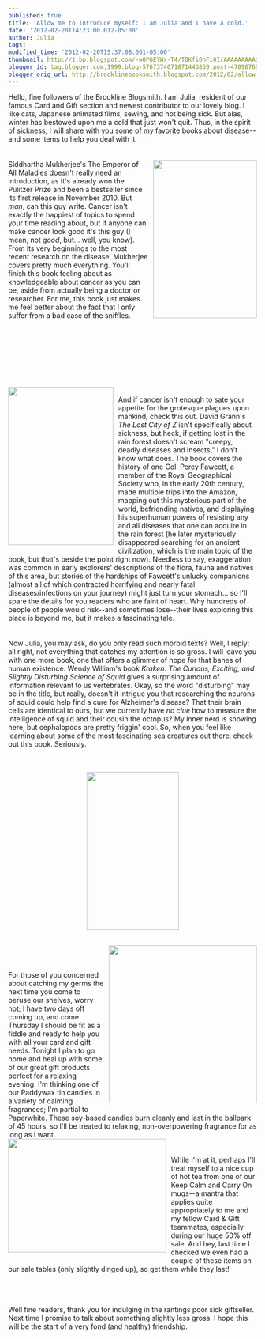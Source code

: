 ```yaml
---
published: true
title: 'Allow me to introduce myself: I am Julia and I have a cold.'
date: '2012-02-20T14:23:00.012-05:00'
author: Julia
tags: 
modified_time: '2012-02-20T15:37:08.061-05:00'
thumbnail: http://1.bp.blogspot.com/-w0PGEYWx-T4/T0Kfi0hFi0I/AAAAAAAAADg/lZguKAA4OrU/s72-c/maladies.jpg
blogger_id: tag:blogger.com,1999:blog-5767374071871443859.post-4709076942496832955
blogger_orig_url: http://brooklinebooksmith.blogspot.com/2012/02/allow-me-to-introduce-myself-i-am-julia.html
---
```


<div>Hello, fine followers of the <span id="SPELLING_ERROR_0" class="blsp-spelling-error">Brookline</span> <span id="SPELLING_ERROR_1" class="blsp-spelling-error">Blogsmith</span>. I am Julia, resident of our famous Card and Gift section and newest contributor to our lovely blog. I like cats, Japanese animated films, sewing, and not being sick. But alas, winter has bestowed upon me a cold that just won't quit. Thus, in the spirit of sickness, I will share with you some of my favorite books about disease--and some items to help you deal with it.<br /><br /><br /><a href="http://1.bp.blogspot.com/-w0PGEYWx-T4/T0Kfi0hFi0I/AAAAAAAAADg/lZguKAA4OrU/s1600/maladies.jpg"><img style="MARGIN: 0px 0px 10px 10px; WIDTH: 210px; FLOAT: right; HEIGHT: 320px; CURSOR: hand" id="BLOGGER_PHOTO_ID_5711302698020997954" border="0" alt="" src="http://1.bp.blogspot.com/-w0PGEYWx-T4/T0Kfi0hFi0I/AAAAAAAAADg/lZguKAA4OrU/s320/maladies.jpg" /></a> Siddhartha <span id="SPELLING_ERROR_2" class="blsp-spelling-error">Mukherjee's</span> The Emperor of All Maladies doesn't really need an introduction, as it's already won the Pulitzer Prize and been a bestseller since its first release in November 2010. But <em>man</em>, can this guy write. Cancer isn't exactly the happiest of topics to spend your time reading about, but if anyone can make cancer look good it's this guy (I mean, not <em>good</em>, but... well, you know). From its very beginnings to the most recent research on the disease, <span id="SPELLING_ERROR_3" class="blsp-spelling-error">Mukherjee</span> covers pretty much everything. You'll finish this book feeling about as <span id="SPELLING_ERROR_4" class="blsp-spelling-corrected">knowledgeable</span> about cancer as you can be, aside from actually being a doctor or researcher. For me, this book just makes me feel better about the fact that I only suffer from a bad case of the sniffles.<br /><br /><br /><br /><br /><br /><br /><br /><br /><a href="http://3.bp.blogspot.com/-Cy1RyqI11Gg/T0KiYT_hoPI/AAAAAAAAAD4/8VrEnNLJdUY/s1600/lost-city-of-z.jpg"><img style="MARGIN: 0px 10px 10px 0px; WIDTH: 213px; FLOAT: left; HEIGHT: 320px; CURSOR: hand" id="BLOGGER_PHOTO_ID_5711305816026489074" border="0" alt="" src="http://3.bp.blogspot.com/-Cy1RyqI11Gg/T0KiYT_hoPI/AAAAAAAAAD4/8VrEnNLJdUY/s320/lost-city-of-z.jpg" /></a><br />And if cancer isn't enough to sate your appetite for the grotesque plagues upon mankind, check this out. David <span id="SPELLING_ERROR_5" class="blsp-spelling-error">Grann's</span> <em>The Lost City of Z</em> isn't specifically about sickness, but heck, if getting lost in the <span id="SPELLING_ERROR_6" class="blsp-spelling-corrected">rain forest</span> doesn't scream "creepy, deadly diseases and insects," I don't know what does. The book covers the history of one Col. Percy <span id="SPELLING_ERROR_7" class="blsp-spelling-error">Fawcett</span>, a member of the Royal Geographical Society who, in the early 20<span id="SPELLING_ERROR_8" class="blsp-spelling-error">th</span> century, made multiple trips into the Amazon, mapping out this mysterious part of the world, befriending natives, and displaying his superhuman powers of resisting any and all diseases that one can acquire in the <span id="SPELLING_ERROR_9" class="blsp-spelling-corrected">rain forest</span> (he later mysteriously disappeared searching for an ancient civilization, which is the main topic of the book, but that's beside the point right now). Needless to say, exaggeration was common in early explorers' descriptions of the flora, fauna and natives of this area, but stories of the hardships of <span id="SPELLING_ERROR_10" class="blsp-spelling-error">Fawcett's</span> unlucky companions (almost all of which contracted horrifying and nearly fatal diseases/infections on your journey) might just turn your stomach... so I'll spare the details for you readers who are faint of heart. Why hundreds of people of people would risk--and sometimes lose--their lives exploring this place is beyond me, but it makes a fascinating tale.<br /><br /><br />Now Julia, you may ask, do you only read such morbid texts? Well, I reply: all right, not everything that catches my attention is so gross. I will leave you with one more book, one that offers a glimmer of hope for that banes of human <span id="SPELLING_ERROR_11" class="blsp-spelling-corrected">existence</span>. Wendy William's book <em><span id="SPELLING_ERROR_12" class="blsp-spelling-error">Kraken</span>: The Curious, Exciting, and Slightly Disturbing Science of Squid</em> gives a surprising amount of information relevant to us vertebrates. Okay, so the word "disturbing" may be in the title, but really, doesn't it intrigue you that researching the neurons of squid could help find a cure for Alzheimer's disease? That their brain cells are identical to ours, but we currently have <em>no clue</em> how to measure the intelligence of squid and their cousin the octopus? My inner nerd is showing here, but <span id="SPELLING_ERROR_13" class="blsp-spelling-error">cephalopods</span> are pretty <span id="SPELLING_ERROR_14" class="blsp-spelling-error">friggin</span>' cool. So, when you feel like learning about some of the most fascinating sea creatures out there, check out this book. Seriously.<br /><br /><br /><p><a href="http://3.bp.blogspot.com/-Aqe9Z0c9BH4/T0KmxGJWsKI/AAAAAAAAAEE/nb_Z44xMccs/s1600/Kraken.jpg"><img style="TEXT-ALIGN: center; MARGIN: 0px auto 10px; WIDTH: 187px; DISPLAY: block; HEIGHT: 320px; CURSOR: hand" id="BLOGGER_PHOTO_ID_5711310639852859554" border="0" alt="" src="http://3.bp.blogspot.com/-Aqe9Z0c9BH4/T0KmxGJWsKI/AAAAAAAAAEE/nb_Z44xMccs/s320/Kraken.jpg" /></a></p><br /><a href="http://2.bp.blogspot.com/-nqC3-lm8BRc/T0KtTJxZoAI/AAAAAAAAAE0/a08yHWt2lBo/s1600/paddywax.jpg"><img style="MARGIN: 0px 0px 10px 10px; WIDTH: 300px; FLOAT: right; HEIGHT: 319px; CURSOR: hand" id="BLOGGER_PHOTO_ID_5711317822011449346" border="0" alt="" src="http://2.bp.blogspot.com/-nqC3-lm8BRc/T0KtTJxZoAI/AAAAAAAAAE0/a08yHWt2lBo/s320/paddywax.jpg" /></a><br /><br /><br />For those of you concerned about catching my germs the next time you come to peruse our shelves, worry not; I have two days off coming up, and come Thursday I should be fit as a fiddle and ready to help you with all your card and gift needs. Tonight I plan to go home and heal up with some of our great gift products perfect for a relaxing evening. I'm thinking one of our <span id="SPELLING_ERROR_15" class="blsp-spelling-error">Paddywax</span> tin candles in a variety of calming fragrances; I'm partial to <span id="SPELLING_ERROR_16" class="blsp-spelling-error">Paperwhite</span>. These soy-based candles burn cleanly and last in the ballpark of 45 hours, so I'll be treated to relaxing, non-overpowering fragrance for as long as I want.<br /><a href="http://2.bp.blogspot.com/-vw-d38uSjIg/T0KtkzZGa4I/AAAAAAAAAFA/EPu6oBxKqBs/s1600/mug.jpg"><img style="MARGIN: 0px 10px 10px 0px; WIDTH: 320px; FLOAT: left; HEIGHT: 230px; CURSOR: hand" id="BLOGGER_PHOTO_ID_5711318125241592706" border="0" alt="" src="http://2.bp.blogspot.com/-vw-d38uSjIg/T0KtkzZGa4I/AAAAAAAAAFA/EPu6oBxKqBs/s320/mug.jpg" /></a><br /><br />While I'm at it, perhaps I'll treat myself to a nice cup of hot tea from one of our Keep Calm and Carry On mugs--a mantra that applies quite appropriately to me and my fellow Card &amp; Gift teammates, especially during our huge 50% off sale. And hey, last time I checked we even had a couple of these items on our sale tables (only slightly dinged up), so get them while they last!</div><br /><p></p><br /><br />Well fine readers, thank you for indulging in the rantings poor sick <span id="SPELLING_ERROR_17" class="blsp-spelling-error">giftseller</span>. Next time I promise to talk about something slightly less gross. I hope this will be the start of a very fond (and healthy) friendship.<br /><br /><p></p>